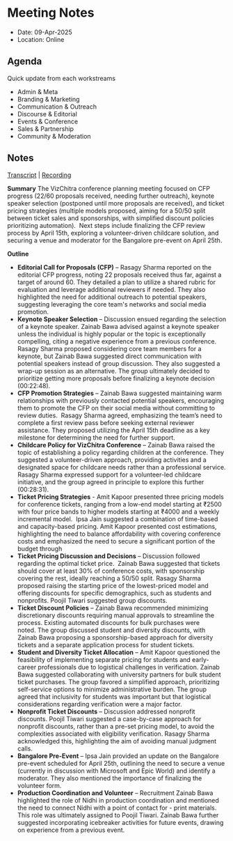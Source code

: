 # Meeting Notes

- Date: 09-Apr-2025
- Location: Online

## Agenda

Quick update from each workstreams
- Admin & Meta
- Branding & Marketing
- Communication & Outreach
- Discourse & Editorial
- Events & Conference 
- Sales & Partnership
- Community & Moderation

## Notes

[Transcript](https://docs.google.com/document/d/1_WjTz04uum65iHBB5URckUdNjDMEcasYALd5woVOlQQ/edit?usp=drivesdk) | [Recording](https://drive.google.com/file/d/1wGM9BwDVMS5wsdFUyCMb-RLfv8bD5W8V/view?usp=drivesdk)

**Summary**
The VizChitra conference planning meeting focused on CFP progress (22/60 proposals received, needing further outreach), keynote speaker selection (postponed until more proposals are received), and ticket pricing strategies (multiple models proposed, aiming for a 50/50 split between ticket sales and sponsorships, with simplified discount policies prioritizing automation).  Next steps include finalizing the CFP review process by April 15th, exploring a volunteer-driven childcare solution, and securing a venue and moderator for the Bangalore pre-event on April 25th.

**Outline**

- **Editorial Call for Proposals (CFP)** – Rasagy Sharma reported on the editorial CFP progress, noting 22 proposals received thus far, against a target of around 60. They detailed a plan to utilize a shared rubric for evaluation and leverage additional reviewers if needed. They also highlighted the need for additional outreach to potential speakers, suggesting leveraging the core team's networks and social media promotion.
- **Keynote Speaker Selection** – Discussion ensued regarding the selection of a keynote speaker. Zainab Bawa advised against a keynote speaker unless the individual is highly popular or the topic is exceptionally compelling, citing a negative experience from a previous conference. Rasagy Sharma proposed considering core team members for a keynote, but Zainab Bawa suggested direct communication with potential speakers instead of group discussion. They also suggested a wrap-up session as an alternative. The group ultimately decided to prioritize getting more proposals before finalizing a keynote decision (00:22:48).
- **CFP Promotion Strategies** – Zainab Bawa suggested maintaining warm relationships with previously contacted potential speakers, encouraging them to promote the CFP on their social media without committing to review duties.  Rasagy Sharma agreed, emphasizing the team’s need to complete a first review pass before seeking external reviewer assistance. They proposed utilizing the April 15th deadline as a key milestone for determining the need for further support.
- **Childcare Policy for VizChitra Conference** – Zainab Bawa raised the topic of establishing a policy regarding children at the conference. They suggested a volunteer-driven approach, providing activities and a designated space for childcare needs rather than a professional service. Rasagy Sharma expressed support for a volunteer-led childcare initiative, and the group agreed in principle to explore this further (00:28:31).
- **Ticket Pricing Strategies** - Amit Kapoor presented three pricing models for conference tickets, ranging from a low-end model starting at ₹2500 with four price bands to higher models starting at ₹4000 and a weekly incremental model.  Ipsa Jain suggested a combination of time-based and capacity-based pricing. Amit Kapoor presented cost estimations, highlighting the need to balance affordability with covering conference costs and emphasized the need to secure a significant portion of the budget through 
- **Ticket Pricing Discussion and Decisions** – Discussion followed regarding the optimal ticket price.  Zainab Bawa suggested that tickets should cover at least 30% of conference costs, with sponsorship covering the rest, ideally reaching a 50/50 split. Rasagy Sharma proposed raising the starting price of the lowest-priced model and offering discounts for specific demographics, such as students and nonprofits. Poojil Tiwari suggested group discounts.
- **Ticket Discount Policies** – Zainab Bawa recommended minimizing discretionary discounts requiring manual approvals to streamline the process. Existing automated discounts for bulk purchases were noted. The group discussed student and diversity discounts, with Zainab Bawa proposing a sponsorship-based approach for diversity tickets and a separate application process for student tickets.
- **Student and Diversity Ticket Allocation** – Amit Kapoor questioned the feasibility of implementing separate pricing for students and early-career professionals due to logistical challenges in verification. Zainab Bawa suggested collaborating with university partners for bulk student ticket purchases. The group favored a simplified approach, prioritizing self-service options to minimize administrative burden. The group agreed that inclusivity for students was important but that logistical considerations regarding verification were a major factor.
- **Nonprofit Ticket Discounts** – Discussion addressed nonprofit discounts. Poojil Tiwari suggested a case-by-case approach for nonprofit discounts, rather than a pre-set pricing model, to avoid the complexities associated with eligibility verification. Rasagy Sharma acknowledged this, highlighting the aim of avoiding manual judgment calls.
- **Bangalore Pre-Event** – Ipsa Jain provided an update on the Bangalore pre-event scheduled for April 25th, outlining the need to secure a venue (currently in discussion with Microsoft and Epic World) and identify a moderator. They also mentioned the importance of finalizing the volunteer form.
- **Production Coordination and Volunteer** – Recruitment Zainab Bawa highlighted the role of Nidhi in production coordination and mentioned the need to connect Nidhi with a point of contact for - print materials. This role was ultimately assigned to Poojil Tiwari. Zainab Bawa further suggested incorporating icebreaker activities for future events, drawing on experience from a previous event.
